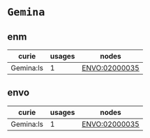 # `Gemina`

## enm

| curie     |   usages | nodes                                                 |
|-----------|----------|-------------------------------------------------------|
| Gemina:ls |        1 | [ENVO:02000035](https://bioregistry.io/ENVO:02000035) |

## envo

| curie     |   usages | nodes                                                 |
|-----------|----------|-------------------------------------------------------|
| Gemina:ls |        1 | [ENVO:02000035](https://bioregistry.io/ENVO:02000035) |

